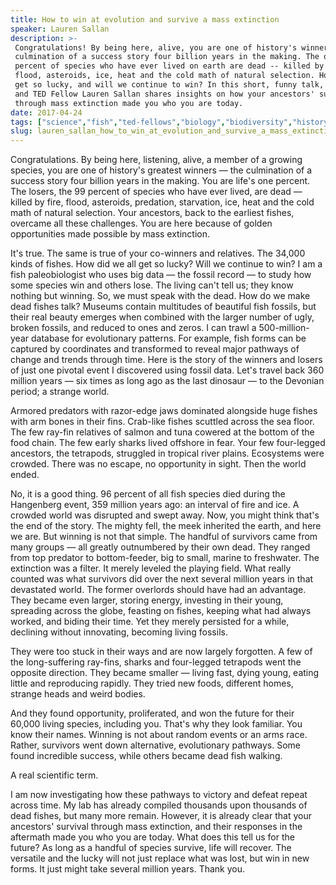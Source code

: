 ```yaml
---
title: How to win at evolution and survive a mass extinction
speaker: Lauren Sallan
description: >-
 Congratulations! By being here, alive, you are one of history's winners -- the
 culmination of a success story four billion years in the making. The other 99
 percent of species who have ever lived on earth are dead -- killed by fire,
 flood, asteroids, ice, heat and the cold math of natural selection. How did we
 get so lucky, and will we continue to win? In this short, funny talk, paleobiologist
 and TED Fellow Lauren Sallan shares insights on how your ancestors' survival
 through mass extinction made you who you are today.
date: 2017-04-24
tags: ["science","fish","ted-fellows","biology","biodiversity","history"]
slug: lauren_sallan_how_to_win_at_evolution_and_survive_a_mass_extinction
---
```


Congratulations. By being here, listening, alive, a member of a growing species, you are
one of history's greatest winners — the culmination of a success story four billion years
in the making. You are life's one percent. The losers, the 99 percent of species who have
ever lived, are dead — killed by fire, flood, asteroids, predation, starvation, ice, heat
and the cold math of natural selection. Your ancestors, back to the earliest fishes,
overcame all these challenges. You are here because of golden opportunities made possible
by mass extinction.

It's true. The same is true of your co-winners and relatives. The 34,000 kinds of fishes.
How did we all get so lucky? Will we continue to win? I am a fish paleobiologist who uses
big data — the fossil record — to study how some species win and others lose. The living
can't tell us; they know nothing but winning. So, we must speak with the dead. How do we
make dead fishes talk? Museums contain multitudes of beautiful fish fossils, but their
real beauty emerges when combined with the larger number of ugly, broken fossils, and
reduced to ones and zeros. I can trawl a 500-million-year database for evolutionary
patterns. For example, fish forms can be captured by coordinates and transformed to reveal
major pathways of change and trends through time. Here is the story of the winners and
losers of just one pivotal event I discovered using fossil data. Let's travel back 360
million years — six times as long ago as the last dinosaur — to the Devonian period; a
strange world.

Armored predators with razor-edge jaws dominated alongside huge fishes with arm bones in
their fins. Crab-like fishes scuttled across the sea floor. The few ray-fin relatives of
salmon and tuna cowered at the bottom of the food chain. The few early sharks lived
offshore in fear. Your few four-legged ancestors, the tetrapods, struggled in tropical
river plains. Ecosystems were crowded. There was no escape, no opportunity in sight. Then
the world ended.

No, it is a good thing. 96 percent of all fish species died during the Hangenberg event,
359 million years ago: an interval of fire and ice. A crowded world was disrupted and
swept away. Now, you might think that's the end of the story. The mighty fell, the meek
inherited the earth, and here we are. But winning is not that simple. The handful of
survivors came from many groups — all greatly outnumbered by their own dead. They ranged
from top predator to bottom-feeder, big to small, marine to freshwater. The extinction was
a filter. It merely leveled the playing field. What really counted was what survivors did
over the next several million years in that devastated world. The former overlords should
have had an advantage. They became even larger, storing energy, investing in their young,
spreading across the globe, feasting on fishes, keeping what had always worked, and biding
their time. Yet they merely persisted for a while, declining without innovating, becoming
living fossils.

They were too stuck in their ways and are now largely forgotten. A few of the
long-suffering ray-fins, sharks and four-legged tetrapods went the opposite direction.
They became smaller — living fast, dying young, eating little and reproducing rapidly.
They tried new foods, different homes, strange heads and weird bodies.

And they found opportunity, proliferated, and won the future for their 60,000 living
species, including you. That's why they look familiar. You know their names. Winning is not
about random events or an arms race. Rather, survivors went down alternative, evolutionary
pathways. Some found incredible success, while others became dead fish
walking.

A real scientific term.

I am now investigating how these pathways to victory and defeat repeat across time. My lab
has already compiled thousands upon thousands of dead fishes, but many more remain.
However, it is already clear that your ancestors' survival through mass extinction, and
their responses in the aftermath made you who you are today. What does this tell us for the
future? As long as a handful of species survive, life will recover. The versatile and the
lucky will not just replace what was lost, but win in new forms. It just might take
several million years. Thank you.

<!--
ad_duration=3.33
comment_count=11
event="TED2017"
external_start_time=0
has_talk_citation=1
intro_duration=11.82
is_subtitle_required="False"
is_talk_featured="True"
language="en"
language_swap="False"
native_language="en"
number_of_related_talks=6
number_of_speakers=1
number_of_subtitled_videos=23
number_of_tags=6
number_of_talk_download_languages=24
number_of_talk_more_resources=0
number_of_talk_recommendations=1
number_of_talks_take_actions=0
post_ad_duration=0.83
published_timestamp="2017-10-31 20:25:54"
recording_date="2017-04-24"
speaker_description="Paleobiologist"
speaker_is_published=1
speaker_name="Lauren Sallan"
talk_more_resources=[]
talk_name="How to win at evolution and survive a mass extinction"
talk_recommendations_blurb="Further reading on paleobiology curated by Lauren Sallan"
talks_tags=["science","fish","ted-fellows","biology","biodiversity","history"]
talks_take_action=[]
url_audio="https://download.ted.com/talks/LaurenSallan_2017U.mp3?apikey=acme-roadrunner"
url_photo_speaker="https://pe.tedcdn.com/images/ted/0a294745b2c9646a5dc7615116d70f12345d0749_254x191.jpg"
url_photo_talk="https://s3.amazonaws.com/talkstar-photos/uploads/508594d7-075d-4ddd-a7ae-5e8fb34ec646/LaurenSallan_2017U-embed.jpg"
url_webpage="https://www.ted.com/talks/lauren_sallan_how_to_win_at_evolution_and_survive_a_mass_extinction"
video_type_name="TED Stage Talk"
-->
